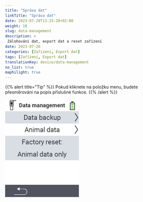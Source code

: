 ```yaml
---
title: "Správa dat"
linkTitle: "Správa dat"
date: 2023-07-28T13:25:28+02:00
weight: 10
slug: data-management
description: >
 Zálohování dat, export dat a reset zařízení
date: 2023-07-26
categories: [Zařízení, Export dat]
tags: [Zařízení, Export dat]
translationKey: device/data-management
no_list: true
maphilight: true
---
```

{{% alert title="Tip" %}}
Pokud kliknete na položku menu, budete přesměrováni na popis příslušné funkce.
{{% /alert %}}

<img src="menu.png" alt="VitalControl Správa dat" title="Správa dat" usemap="#workmap" class="maphilight" />

<map name="workmap">
  <area shape="rect" coords="2,40,238,80" alt="Zálohování dat" title="Pokyny pro vytvoření zálohy naleznete zde&#10;Kliknutí myší: otevřít dokumentaci" href="/cs/docs/device/data-management/data-backup/">

  <area shape="rect" coords="2,80,238,120" alt="Data zvířat" title="Pokyny pro obnovení zálohy naleznete zde&#10;Kliknutí myší: otevřít dokumentaci" href="/cs/docs/device/data-management/animal-data/">

  <area shape="rect" coords="2,120,238,200" alt="Obnovení továrního nastavení" title="Veškeré informace a pokyny pro resetování zařízení a dat zvířat naleznete zde&#10;Kliknutí myší: otevřít dokumentaci" href="/cs/docs/reset/">

  <area shape="rect" coords="2,282,120,319" alt="Zpět" title="Veškeré informace a pokyny pro export dat zvířat naleznete zde&#10;Kliknutí myší: otevřít dokumentaci" href="/cs/docs/device/">
</map>
